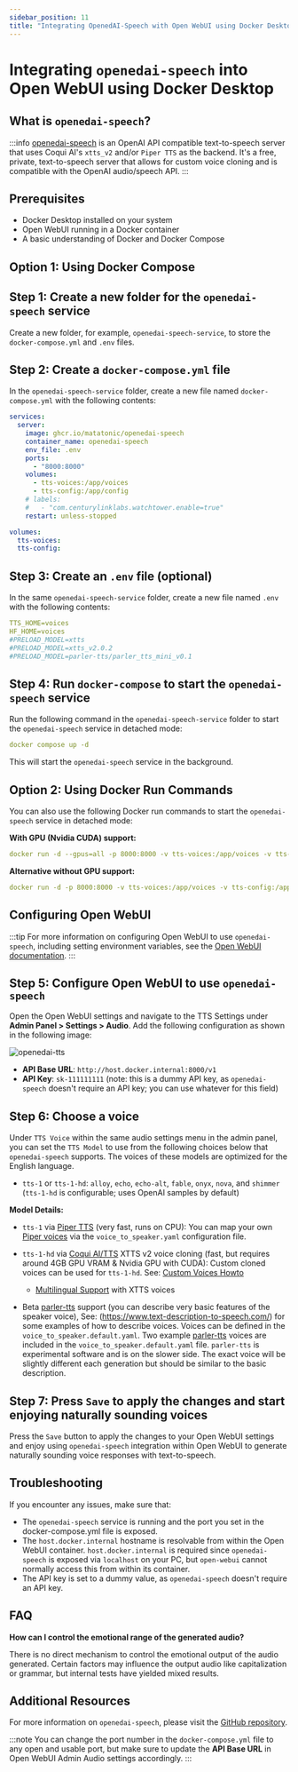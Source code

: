 ```yaml
---
sidebar_position: 11
title: "Integrating OpenedAI-Speech with Open WebUI using Docker Desktop"
---
```


Integrating `openedai-speech` into Open WebUI using Docker Desktop
================================================================

**What is `openedai-speech`?**
-----------------------------

:::info
[openedai-speech](https://github.com/matatonic/openedai-speech) is an OpenAI API compatible text-to-speech server that uses Coqui AI's `xtts_v2` and/or `Piper TTS` as the backend. It's a free, private, text-to-speech server that allows for custom voice cloning and is compatible with the OpenAI audio/speech API.
:::

**Prerequisites**
---------------

* Docker Desktop installed on your system
* Open WebUI running in a Docker container
* A basic understanding of Docker and Docker Compose

**Option 1: Using Docker Compose**
---------------------------------

**Step 1: Create a new folder for the `openedai-speech` service**
---------------------------------------------------------

Create a new folder, for example, `openedai-speech-service`, to store the `docker-compose.yml` and `.env` files.

**Step 2: Create a `docker-compose.yml` file**
------------------------------------------

In the `openedai-speech-service` folder, create a new file named `docker-compose.yml` with the following contents:
```yaml
services:
  server:
    image: ghcr.io/matatonic/openedai-speech
    container_name: openedai-speech
    env_file: .env
    ports:
      - "8000:8000"
    volumes:
      - tts-voices:/app/voices
      - tts-config:/app/config
    # labels:
    #   - "com.centurylinklabs.watchtower.enable=true"
    restart: unless-stopped

volumes:
  tts-voices:
  tts-config:
```
**Step 3: Create an `.env` file (optional)**
-----------------------------------------

In the same `openedai-speech-service` folder, create a new file named `.env` with the following contents:
```yaml
TTS_HOME=voices
HF_HOME=voices
#PRELOAD_MODEL=xtts
#PRELOAD_MODEL=xtts_v2.0.2
#PRELOAD_MODEL=parler-tts/parler_tts_mini_v0.1
```
**Step 4: Run `docker-compose` to start the `openedai-speech` service**
---------------------------------------------------------

Run the following command in the `openedai-speech-service` folder to start the `openedai-speech` service in detached mode:
```yaml
docker compose up -d
```
This will start the `openedai-speech` service in the background.

**Option 2: Using Docker Run Commands**
-------------------------------------

You can also use the following Docker run commands to start the `openedai-speech` service in detached mode:

**With GPU (Nvidia CUDA) support:**
```yaml
docker run -d --gpus=all -p 8000:8000 -v tts-voices:/app/voices -v tts-config:/app/config --name openedai-speech ghcr.io/matatonic/openedai-speech:latest
```
**Alternative without GPU support:**
```yaml
docker run -d -p 8000:8000 -v tts-voices:/app/voices -v tts-config:/app/config --name openedai-speech ghcr.io/matatonic/openedai-speech-min:latest
```
**Configuring Open WebUI**
-------------------------

:::tip
For more information on configuring Open WebUI to use `openedai-speech`, including setting environment variables, see the [Open WebUI documentation](https://docs.openwebui.com/getting-started/env-configuration/#text-to-speech).
:::

**Step 5: Configure Open WebUI to use `openedai-speech`**
---------------------------------------------------------

Open the Open WebUI settings and navigate to the TTS Settings under **Admin Panel > Settings > Audio**. Add the following configuration as shown in the following image:

![openedai-tts](https://github.com/silentoplayz/docs/assets/50341825/ea08494f-2ebf-41a2-bb0f-9b48dd3ace79)

* **API Base URL**: `http://host.docker.internal:8000/v1`
* **API Key**: `sk-111111111` (note: this is a dummy API key, as `openedai-speech` doesn't require an API key; you can use whatever for this field)

**Step 6: Choose a voice**
-------------------------

Under `TTS Voice` within the same audio settings menu in the admin panel, you can set the `TTS Model` to use from the following choices below that `openedai-speech` supports. The voices of these models are optimized for the English language.

* `tts-1` or `tts-1-hd`: `alloy`, `echo`, `echo-alt`, `fable`, `onyx`, `nova`, and `shimmer` (`tts-1-hd` is configurable; uses OpenAI samples by default)

**Model Details:**

* `tts-1` via [Piper TTS](https://github.com/rhasspy/piper) (very fast, runs on CPU): You can map your own [Piper voices](https://rhasspy.github.io/piper-samples/) via the `voice_to_speaker.yaml` configuration file.
* `tts-1-hd` via [Coqui AI/TTS](https://github.com/coqui-ai/TTS) XTTS v2 voice cloning (fast, but requires around 4GB GPU VRAM & Nvidia GPU with CUDA): Custom cloned voices can be used for `tts-1-hd`. See: [Custom Voices Howto](https://github.com/matatonic/openedai-speech/blob/main/docs/custom_voices.md)
	+ [Multilingual Support](https://github.com/matatonic/openedai-speech#multilingual) with XTTS voices

* Beta [parler-tts](https://huggingface.co/parler-tts/parler_tts_mini_v0.1) support (you can describe very basic features of the speaker voice), See: (https://www.text-description-to-speech.com/) for some examples of how to describe voices. Voices can be defined in the `voice_to_speaker.default.yaml`. Two example [parler-tts](https://huggingface.co/parler-tts/parler_tts_mini_v0.1) voices are included in the `voice_to_speaker.default.yaml` file. `parler-tts` is experimental software and is on the slower side. The exact voice will be slightly different each generation but should be similar to the basic description.

**Step 7: Press `Save` to apply the changes and start enjoying naturally sounding voices**
--------------------------------------------------------------------------------------------

Press the `Save` button to apply the changes to your Open WebUI settings and enjoy using `openedai-speech` integration within Open WebUI to generate naturally sounding voice responses with text-to-speech.

**Troubleshooting**
-------------------

If you encounter any issues, make sure that:

* The `openedai-speech` service is running and the port you set in the docker-compose.yml file is exposed.
* The `host.docker.internal` hostname is resolvable from within the Open WebUI container. `host.docker.internal` is required since `openedai-speech` is exposed via `localhost` on your PC, but `open-webui` cannot normally access this from within its container.
* The API key is set to a dummy value, as `openedai-speech` doesn't require an API key.

**FAQ**
----

**How can I control the emotional range of the generated audio?**

There is no direct mechanism to control the emotional output of the audio generated. Certain factors may influence the output audio like capitalization or grammar, but internal tests have yielded mixed results.

**Additional Resources**
-------------------------

For more information on `openedai-speech`, please visit the [GitHub repository](https://github.com/matatonic/openedai-speech).

:::note
You can change the port number in the `docker-compose.yml` file to any open and usable port, but make sure to update the **API Base URL** in Open WebUI Admin Audio settings accordingly.
:::
